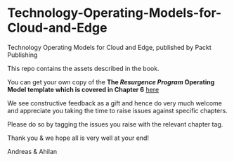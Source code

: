 # Technology-Operating-Models-for-Cloud-and-Edge
Technology Operating Models for Cloud and Edge, published by Packt Publishing

This repo contains the assets described in the book.

You can get your own copy of the **The _Resurgence Program_ Operating Model template which is covered in Chapter 6** [here](https://docs.google.com/forms/d/e/1FAIpQLSeLlxENktgPkf5bQLyRK_MOpDagM6OXmsQPUoDZu7bVeXX6LQ/viewform)

We see constructive feedback as a gift and hence do very much welcome and appreciate you taking the time to raise issues against specific chapters.

Please do so by tagging the issues you raise with the relevant chapter tag.

Thank you & we hope all is very well at your end!

Andreas & Ahilan
